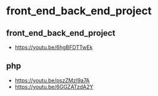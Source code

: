 # front_end_back_end_project

## front_end_back_end_project

- https://youtu.be/6hgBFDTTwEk

## php

- https://youtu.be/pszZMzI9a7A
- https://youtu.be/6GGZATzdA2Y
